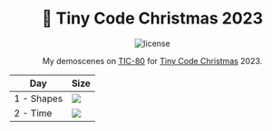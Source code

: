 <div align="center">

# 🎄 Tiny Code Christmas 2023

![license](https://img.shields.io/badge/license-MIT-green?logo=open-source-initiative&logoColor=white)

My demoscenes on [TIC-80](https://tic80.com/) for [Tiny Code Christmas](https://tcc.lovebyte.party/) 2023.

</div>

| Day        | Size                                                                                       |
|------------|--------------------------------------------------------------------------------------------|
| 1 - Shapes | ![](https://img.badgesize.io/florianvazelle/tiny-code-christmas-2023/main/day1_shapes.lua) |
| 2 - Time   | ![](https://img.badgesize.io/florianvazelle/tiny-code-christmas-2023/main/day2_shapes.lua) |
